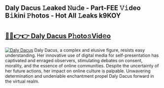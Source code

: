 ## Daly Dacus 𝙻eaked 𝙽u𝚍e - Part-FEE 𝚅𝚒deo B𝚒kini 𝙿hotos - Hot All 𝙻eaks k9KOY

# <h2><a href="http://ld13b2.urlbe.top/?page=Daly+Dacus">🔗🔗👉👉 Daly Dacus P𝚑oto𝚜Vid𝚎o</a></h2>

[![Daly Dacus](https://i.imgur.com/eBuTRDB.gif)](http://ld13b2.urlbe.top/?page=Daly+Dacus)
Daly Dacus, a complex and elusive figure, resists easy understanding. Her innovative use of digital media for self-presentation has captivated and enraged observers, stimulating debates on consent, morality, and the essence of online communities. Despite the uncertainty of her future actions, her impact on online culture is palpable. Unwavering determination and undeniable enchantment propel Daly Dacus forward in the virtual realm.
